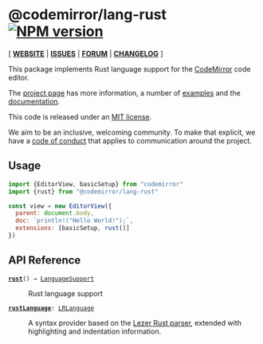 <!-- NOTE: README.md is generated from src/README.md -->

# @codemirror/lang-rust [![NPM version](https://img.shields.io/npm/v/@codemirror/lang-rust.svg)](https://www.npmjs.org/package/@codemirror/lang-rust)

[ [**WEBSITE**](https://codemirror.net/) | [**ISSUES**](https://github.com/codemirror/dev/issues) | [**FORUM**](https://discuss.codemirror.net/c/next/) | [**CHANGELOG**](https://github.com/codemirror/lang-rust/blob/main/CHANGELOG.md) ]

This package implements Rust language support for the
[CodeMirror](https://codemirror.net/) code editor.

The [project page](https://codemirror.net/) has more information, a
number of [examples](https://codemirror.net/examples/) and the
[documentation](https://codemirror.net/docs/).

This code is released under an
[MIT license](https://github.com/codemirror/lang-rust/tree/main/LICENSE).

We aim to be an inclusive, welcoming community. To make that explicit,
we have a [code of
conduct](http://contributor-covenant.org/version/1/1/0/) that applies
to communication around the project.

## Usage

```javascript
import {EditorView, basicSetup} from "codemirror"
import {rust} from "@codemirror/lang-rust"

const view = new EditorView({
  parent: document.body,
  doc: `println!("Hello World!");`,
  extensions: [basicSetup, rust()]
})
```

## API Reference

<dl>
<dt id="user-content-rust">
  <code><strong><a href="#user-content-rust">rust</a></strong>() → <a href="https://codemirror.net/docs/ref#language.LanguageSupport">LanguageSupport</a></code></dt>

<dd><p>Rust language support</p>
</dd>
<dt id="user-content-rustlanguage">
  <code><strong><a href="#user-content-rustlanguage">rustLanguage</a></strong>: <a href="https://codemirror.net/docs/ref#language.LRLanguage">LRLanguage</a></code></dt>

<dd><p>A syntax provider based on the <a href="https://github.com/lezer-parser/rust">Lezer Rust
parser</a>, extended with
highlighting and indentation information.</p>
</dd>
</dl>
